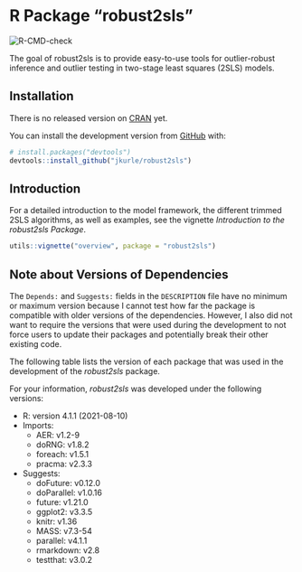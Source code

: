
<!-- README.md is generated from README.Rmd. Please edit that file -->

# R Package “robust2sls”

<!-- badges: start -->

![R-CMD-check](https://github.com/jkurle/robust2sls/workflows/R-CMD-check/badge.svg?branch=master)
<!-- badges: end -->

The goal of robust2sls is to provide easy-to-use tools for
outlier-robust inference and outlier testing in two-stage least squares
(2SLS) models.

## Installation

There is no released version on [CRAN](https://CRAN.R-project.org) yet.

You can install the development version from
[GitHub](https://github.com/) with:

``` r
# install.packages("devtools")
devtools::install_github("jkurle/robust2sls")
```

## Introduction

For a detailed introduction to the model framework, the different
trimmed 2SLS algorithms, as well as examples, see the vignette *Introduction to
the robust2sls Package*.

``` r
utils::vignette("overview", package = "robust2sls")
```

## Note about Versions of Dependencies

The `Depends:` and `Suggests:` fields in the `DESCRIPTION` file have no
minimum or maximum version because I cannot test how far the package is
compatible with older versions of the dependencies. However, I also did
not want to require the versions that were used during the development
to not force users to update their packages and potentially break their
other existing code.

The following table lists the version of each package that was used in
the development of the *robust2sls* package.

For your information, *robust2sls* was developed under the following
versions:

-   R: version 4.1.1 (2021-08-10)
-   Imports:
    -   AER: v1.2-9
    -   doRNG: v1.8.2
    -   foreach: v1.5.1
    -   pracma: v2.3.3
-   Suggests:
    -   doFuture: v0.12.0
    -   doParallel: v1.0.16
    -   future: v1.21.0
    -   ggplot2: v3.3.5
    -   knitr: v1.36
    -   MASS: v7.3-54
    -   parallel: v4.1.1
    -   rmarkdown: v2.8
    -   testthat: v3.0.2
